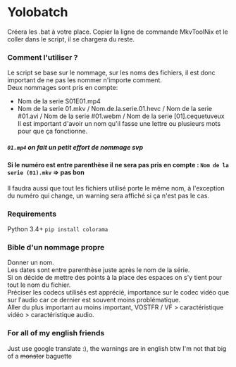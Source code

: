 # Yolobatch

Créera les .bat à votre place. Copier la ligne de commande MkvToolNix et le coller dans le script, il se chargera du reste.

### Comment l'utiliser ?

Le script se base sur le nommage, sur les noms des fichiers, il est donc important de ne pas les nommer n'importe comment. <br>
Deux nommages sont pris en compte: 
- Nom de la serie S01E01.mp4
- Nom de la serie 01.mkv / Nom.de.la.serie.01.hevc / Nom de la serie #01.avi / Nom de la serie #01.webm / Nom de la serie [01].cequetuveux<br>
Il est important d'avoir un nom qu'il fasse une lettre ou plusieurs mots pour que ça fonctionne.<br>
##### `01.mp4` on fait un petit effort de nommage svp<br>
#### Si le numéro est entre parenthèse il ne sera pas pris en compte : `Nom de la serie (01).mkv` => pas bon<br>
Il faudra aussi que tout les fichiers utilisé porte le même nom, à l'exception du numéro qui change, un warning sera affiché si ça n'est pas le cas.

### Requirements

Python 3.4+
`pip install colorama`

### Bible d'un nommage propre

Donner un nom. <br>
Les dates sont entre parenthèse juste après le nom de la série.<br>
Si on décide de mettre des points à la place des espaces on s'y tient pour tout le nom du fichier.<br>
Préciser les codecs utilisés est apprécié, importance sur le codec vidéo que sur l'audio car ce dernier est souvent moins problématique.<br>
Aller du plus important au moins important, VOSTFR / VF > caractéristique vidéo > caractéristique audio.<br>

### For all of my english friends

Just use google translate :), the warnings are in english btw I'm not that big of a ~~monster~~ baguette
